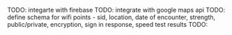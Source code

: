 TODO: integarte with firebase
TODO: integrate with google maps api
TODO: define schema for wifi points
       - sid, location, date of encounter, strength, public/private, encryption, sign in response, speed test results
TODO:
